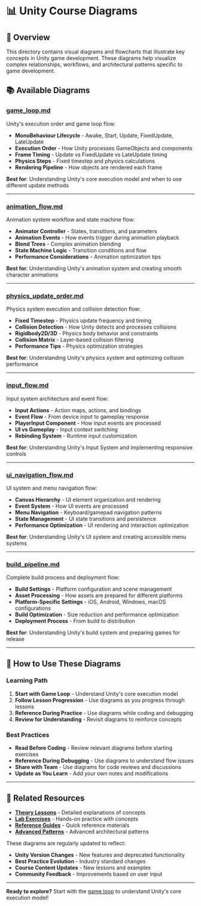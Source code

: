 # 📊 Unity Course Diagrams

## 🎯 Overview

This directory contains visual diagrams and flowcharts that illustrate key concepts in Unity game development. These diagrams help visualize complex relationships, workflows, and architectural patterns specific to game development.

## 📚 Available Diagrams

### **[game_loop.md](./game_loop.md)**
Unity's execution order and game loop flow:
- **MonoBehaviour Lifecycle** - Awake, Start, Update, FixedUpdate, LateUpdate
- **Execution Order** - How Unity processes GameObjects and components
- **Frame Timing** - Update vs FixedUpdate vs LateUpdate timing
- **Physics Steps** - Fixed timestep and physics calculations
- **Rendering Pipeline** - How objects are rendered each frame

**Best for**: Understanding Unity's core execution model and when to use different update methods

---

### **[animation_flow.md](./animation_flow.md)**
Animation system workflow and state machine flow:
- **Animator Controller** - States, transitions, and parameters
- **Animation Events** - How events trigger during animation playback
- **Blend Trees** - Complex animation blending
- **State Machine Logic** - Transition conditions and flow
- **Performance Considerations** - Animation optimization tips

**Best for**: Understanding Unity's animation system and creating smooth character animations

---

### **[physics_update_order.md](./physics_update_order.md)**
Physics system execution and collision detection flow:
- **Fixed Timestep** - Physics update frequency and timing
- **Collision Detection** - How Unity detects and processes collisions
- **Rigidbody2D/3D** - Physics body behavior and constraints
- **Collision Matrix** - Layer-based collision filtering
- **Performance Tips** - Physics optimization strategies

**Best for**: Understanding Unity's physics system and optimizing collision performance

---

### **[input_flow.md](./input_flow.md)**
Input system architecture and event flow:
- **Input Actions** - Action maps, actions, and bindings
- **Event Flow** - From device input to gameplay response
- **PlayerInput Component** - How input events are processed
- **UI vs Gameplay** - Input context switching
- **Rebinding System** - Runtime input customization

**Best for**: Understanding Unity's Input System and implementing responsive controls

---

### **[ui_navigation_flow.md](./ui_navigation_flow.md)**
UI system and menu navigation flow:
- **Canvas Hierarchy** - UI element organization and rendering
- **Event System** - How UI events are processed
- **Menu Navigation** - Keyboard/gamepad navigation patterns
- **State Management** - UI state transitions and persistence
- **Performance Optimization** - UI rendering and interaction optimization

**Best for**: Understanding Unity's UI system and creating accessible menu systems

---

### **[build_pipeline.md](./build_pipeline.md)**
Complete build process and deployment flow:
- **Build Settings** - Platform configuration and scene management
- **Asset Processing** - How assets are prepared for different platforms
- **Platform-Specific Settings** - iOS, Android, Windows, macOS configurations
- **Build Optimization** - Size reduction and performance optimization
- **Deployment Process** - From build to distribution

**Best for**: Understanding Unity's build system and preparing games for release

---

## 🎯 How to Use These Diagrams

### **Learning Path**
1. **Start with Game Loop** - Understand Unity's core execution model
2. **Follow Lesson Progression** - Use diagrams as you progress through lessons
3. **Reference During Practice** - Use diagrams while coding and debugging
4. **Review for Understanding** - Revisit diagrams to reinforce concepts

### **Best Practices**
- **Read Before Coding** - Review relevant diagrams before starting exercises
- **Reference During Debugging** - Use diagrams to understand flow issues
- **Share with Team** - Use diagrams for code reviews and discussions
- **Update as You Learn** - Add your own notes and modifications

---

## 🔗 Related Resources

- **[Theory Lessons](../lesson*/theory/)** - Detailed explanations of concepts
- **[Lab Exercises](../lesson*/lab/)** - Hands-on practice with concepts
- **[Reference Guides](../lesson*/reference/)** - Quick reference materials
- **[Advanced Patterns](../extras/design-patterns.md)** - Advanced architectural patterns

These diagrams are regularly updated to reflect:
- **Unity Version Changes** - New features and deprecated functionality
- **Best Practice Evolution** - Industry standard changes
- **Course Content Updates** - New lessons and examples
- **Community Feedback** - Improvements based on user input

---

**Ready to explore?** Start with the [game loop](./game_loop.md) to understand Unity's core execution model!
